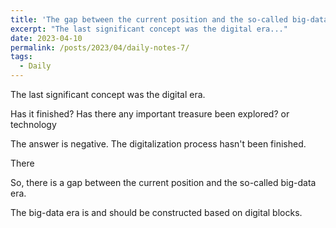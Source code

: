 ```yaml
---
title: 'The gap between the current position and the so-called big-data era'
excerpt: "The last significant concept was the digital era..."
date: 2023-04-10
permalink: /posts/2023/04/daily-notes-7/
tags:
  - Daily
---
```


The last significant concept was the digital era.

Has it finished? Has there any important treasure been explored?
or technology 

The answer is negative. The digitalization process hasn't been finished.

There 

So, there is a gap between the current position and the so-called big-data era.

The big-data era is and should be constructed based on digital blocks.
